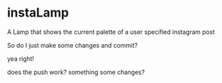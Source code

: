# instaLamp
A Lamp that shows the current palette of a user specified instagram post

So do I just make some changes and commit?

yea right!

does the push work?
something
some changes?
